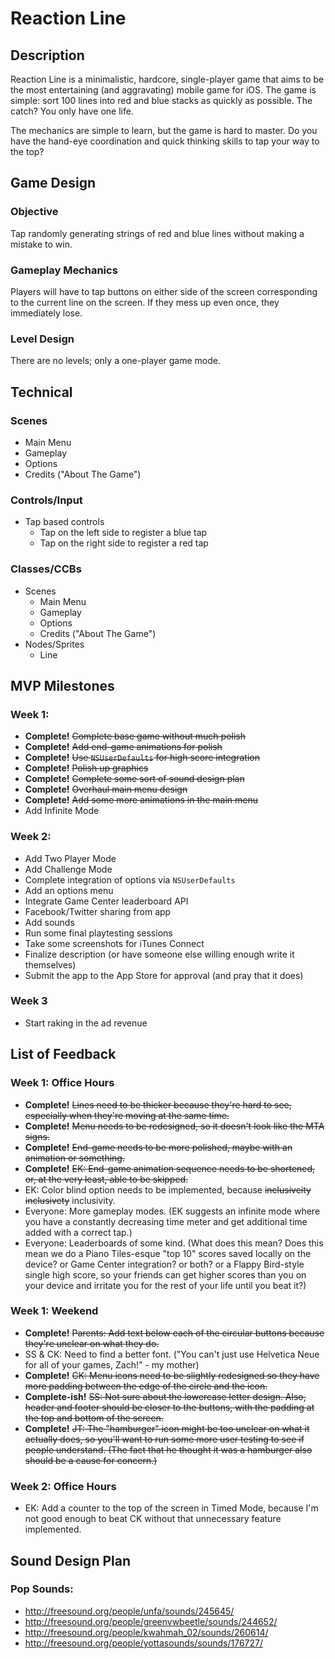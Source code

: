 # Reaction Line

## Description

Reaction Line is a minimalistic, hardcore, single-player game that aims to be the most entertaining (and aggravating) mobile game for iOS. The game is simple: sort 100 lines into red and blue stacks as quickly as possible. The catch? You only have one life.

The mechanics are simple to learn, but the game is hard to master. Do you have the hand-eye coordination and quick thinking skills to tap your way to the top?


## Game Design

### Objective
Tap randomly generating strings of red and blue lines without making a mistake to win.

### Gameplay Mechanics
Players will have to tap buttons on either side of the screen corresponding to the current line on the screen. If they mess up even once, they immediately lose.

### Level Design
There are no levels; only a one-player game mode.

## Technical

### Scenes
* Main Menu
* Gameplay
* Options
* Credits ("About The Game")

### Controls/Input
* Tap based controls
  * Tap on the left side to register a blue tap
  * Tap on the right side to register a red tap

### Classes/CCBs
* Scenes
  * Main Menu
  * Gameplay
  * Options
  * Credits ("About The Game")
* Nodes/Sprites
  * Line

## MVP Milestones

### Week 1:
* **Complete!** ~~Complete base game without much polish~~
* **Complete!** ~~Add end-game animations for polish~~
* **Complete!** ~~Use `NSUserDefaults` for high score integration~~
* **Complete!** ~~Polish up graphics~~
* **Complete!** ~~Complete some sort of sound design plan~~
* **Complete!** ~~Overhaul main menu design~~
* **Complete!** ~~Add some more animations in the main menu~~
* Add Infinite Mode

### Week 2:
* Add Two Player Mode
* Add Challenge Mode
* Complete integration of options via `NSUserDefaults`
* Add an options menu
* Integrate Game Center leaderboard API
* Facebook/Twitter sharing from app
* Add sounds
* Run some final playtesting sessions
* Take some screenshots for iTunes Connect
* Finalize description (or have someone else willing enough write it themselves)
* Submit the app to the App Store for approval (and pray that it does)

### Week 3
* Start raking in the ad revenue

## List of Feedback

### Week 1: Office Hours
* **Complete!** ~~Lines need to be thicker because they're hard to see, especially when they're moving at the same time.~~
* **Complete!** ~~Menu needs to be redesigned, so it doesn't look like the MTA signs.~~ 
* **Complete!** ~~End-game needs to be more polished, maybe with an animation or something.~~
* **Complete!** ~~EK: End-game animation sequence needs to be shortened, or, at the very least, able to be skipped.~~
* EK: Color blind option needs to be implemented, because ~~inclusiveity~~ ~~inclusivety~~ inclusivity. 
* Everyone: More gameplay modes. (EK suggests an infinite mode where you have a constantly decreasing time meter and get additional time added with a correct tap.)
* Everyone: Leaderboards of some kind. (What does this mean? Does this mean we do a Piano Tiles-esque "top 10" scores saved locally on the device? or Game Center integration? or both? or a Flappy Bird-style single high score, so your friends can get higher scores than you on your device and irritate you for the rest of your life until you beat it?)

### Week 1: Weekend
* **Complete!** ~~Parents: Add text below each of the circular buttons because they're unclear on what they do.~~
* SS & CK: Need to find a better font. ("You can't just use Helvetica Neue for all of your games, Zach!" - my mother)
* **Complete!** ~~CK: Menu icons need to be slightly redesigned so they have more padding between the edge of the circle and the icon.~~
* **Complete-ish!** ~~SS: Not sure about the lowercase letter design. Also, header and footer should be closer to the buttons, with the padding at the top and bottom of the screen.~~
* **Complete!** ~~JT: The "hamburger" icon might be too unclear on what it actually does, so you'll want to run some more user testing to see if people understand. (The fact that he thought it was a hamburger also should be a cause for concern.)~~

### Week 2: Office Hours
* EK: Add a counter to the top of the screen in Timed Mode, because I'm not good enough to beat CK without that unnecessary feature implemented.

## Sound Design Plan

### Pop Sounds:
* http://freesound.org/people/unfa/sounds/245645/
* http://freesound.org/people/greenvwbeetle/sounds/244652/
* http://freesound.org/people/kwahmah_02/sounds/260614/
* http://freesound.org/people/yottasounds/sounds/176727/
